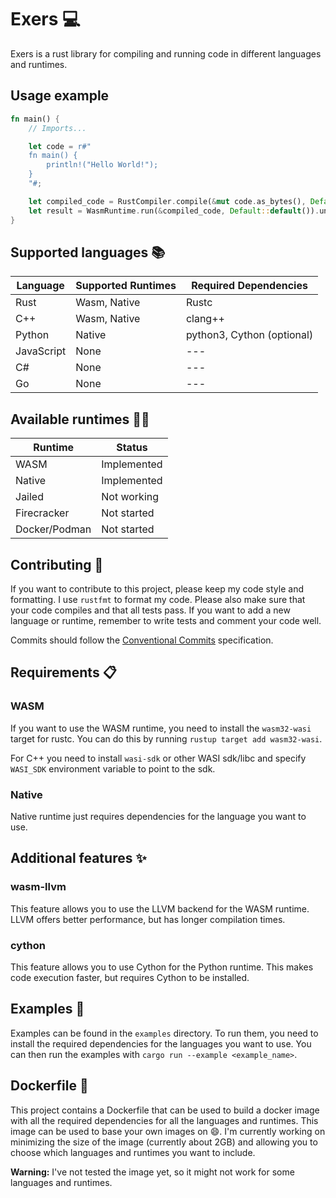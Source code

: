# Exers :computer:

Exers is a rust library for compiling and running code in different languages and runtimes.

## Usage example

```rust
fn main() {
    // Imports...

    let code = r#"
    fn main() {
        println!("Hello World!");
    }
    "#;

    let compiled_code = RustCompiler.compile(&mut code.as_bytes(), Default::default());
    let result = WasmRuntime.run(&compiled_code, Default::default()).unwrap();
}
```

## Supported languages :books:

| Language   | Supported Runtimes | Required Dependencies      |
| ---------- | ------------------ | -------------------------- |
| Rust       | Wasm, Native       | Rustc                      |
| C++        | Wasm, Native       | clang++                    |
| Python     | Native             | python3, Cython (optional) |
| JavaScript | None               | ---                        |
| C#         | None               | ---                        |
| Go         | None               | ---                        |

## Available runtimes :running_man:

| Runtime       | Status      |
| ------------- | ----------- |
| WASM          | Implemented |
| Native        | Implemented |
| Jailed        | Not working |
| Firecracker   | Not started |
| Docker/Podman | Not started |

## Contributing :handshake:

If you want to contribute to this project, please keep my code style and formatting. I use `rustfmt` to format my code. Please also make sure that your code compiles and that all tests pass. If you want to add a new language or runtime, remember to write tests and comment your code well.

Commits should follow the [Conventional Commits](https://www.conventionalcommits.org/en/v1.0.0/) specification.

## Requirements :clipboard:

### WASM

If you want to use the WASM runtime, you need to install the `wasm32-wasi` target for rustc. You can do this by running `rustup target add wasm32-wasi`.

For C++ you need to install `wasi-sdk` or other WASI sdk/libc and specify
`WASI_SDK` environment variable to point to the sdk.

### Native

Native runtime just requires dependencies for the language you want to use.

## Additional features :sparkles:

### wasm-llvm

This feature allows you to use the LLVM backend for the WASM runtime.
LLVM offers better performance, but has longer compilation times.

### cython

This feature allows you to use Cython for the Python runtime.
This makes code execution faster, but requires Cython to be installed.

## Examples :page_facing_up:

Examples can be found in the `examples` directory. To run them, you need to install the required dependencies for the languages you want to use. You can then run the examples with `cargo run --example <example_name>`.

## Dockerfile :whale:

This project contains a Dockerfile that can be used to build a docker image with all the required dependencies for all the languages and runtimes. This image can be used to base your own images on :smile:.
I'm currently working on minimizing the size of the image (currently about 2GB) and allowing you to choose which languages and runtimes you want to include.

**Warning:** I've not tested the image yet, so it might not work for some languages and runtimes.
